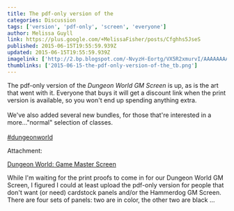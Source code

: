 ```yaml
---
title: The pdf-only version of the
categories: Discussion
tags: ['version', 'pdf-only', 'screen', 'everyone']
author: Melissa Guyll
link: https://plus.google.com/+MelissaFisher/posts/Cfghhs5JseS
published: 2015-06-15T19:55:59.939Z
updated: 2015-06-15T19:55:59.939Z
imagelink: ['http://2.bp.blogspot.com/-NvyzH-Eortg/VX5R2xmurvI/AAAAAAAAN-k/13ClOvJffXA/s1600/dw_gm_screen_bw-1.png']
thumblinks: ['2015-06-15-the-pdf-only-version-of-the_tb.png']
---
```


The pdf-only version of the <i>Dungeon World GM Screen</i> is up, as is the art that went with it. Everyone that buys it will get a discount link when the print version is available, so you won&#39;t end up spending anything extra.<br /><br />We&#39;ve also added several new bundles, for those that&#39;re interested in a more...&quot;normal&quot; selection of classes.<br /><br /> <a rel="nofollow" class="ot-hashtag" href="https://plus.google.com/s/%23dungeonworld/posts">#dungeonworld</a>  


Attachment:

<a href='http://daegames.blogspot.com/2015/06/dungeon-world-game-master-screen.html'>Dungeon World: Game Master Screen</a>


While I'm waiting for the print proofs to come in for our Dungeon World GM Screen, I figured I could at least upload the pdf-only version for people that don't want (or need) cardstock panels and/or the Hammerdog GM Screen. There are four sets of panels: two are in color, the other two are black ...